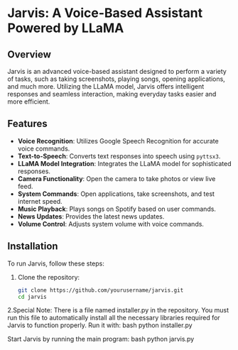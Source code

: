 # Jarvis: A Voice-Based Assistant Powered by LLaMA

## Overview

Jarvis is an advanced voice-based assistant designed to perform a variety of tasks, such as taking screenshots, playing songs, opening applications, and much more. Utilizing the LLaMA model, Jarvis offers intelligent responses and seamless interaction, making everyday tasks easier and more efficient.

## Features

- **Voice Recognition**: Utilizes Google Speech Recognition for accurate voice commands.
- **Text-to-Speech**: Converts text responses into speech using `pyttsx3`.
- **LLaMA Model Integration**: Integrates the LLaMA model for sophisticated responses.
- **Camera Functionality**: Open the camera to take photos or view live feed.
- **System Commands**: Open applications, take screenshots, and test internet speed.
- **Music Playback**: Plays songs on Spotify based on user commands.
- **News Updates**: Provides the latest news updates.
- **Volume Control**: Adjusts system volume with voice commands.

## Installation

To run Jarvis, follow these steps:

1. Clone the repository:
   ```bash
   git clone https://github.com/yourusername/jarvis.git
   cd jarvis
2.Special Note: 
There is a file named installer.py in the repository. You must run this file to automatically install all the necessary libraries required for Jarvis to function properly. Run it with:
   bash
   python installer.py

Start Jarvis by running the main program:
   bash
   python jarvis.py
